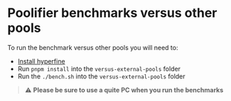 # Poolifier benchmarks versus other pools

To run the benchmark versus other pools you will need to:

- [Install hyperfine](https://github.com/sharkdp/hyperfine#installation)
- Run `pnpm install` into the `versus-external-pools` folder
- Run the `./bench.sh` into the `versus-external-pools` folder

> :warning: **Please be sure to use a quite PC when you run the benchmarks**
